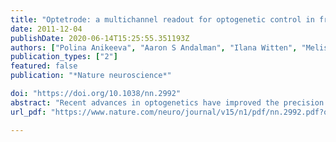 ```yaml
---
title: "Optetrode: a multichannel readout for optogenetic control in freely moving mice"
date: 2011-12-04
publishDate: 2020-06-14T15:25:55.351193Z
authors: ["Polina Anikeeva", "Aaron S Andalman", "Ilana Witten", "Melissa Warden", "Inbal Goshen", "Logan Grosenick", "Lisa A Gunaydin", "Loren M Frank", "Karl Deisseroth"]
publication_types: ["2"]
featured: false
publication: "*Nature neuroscience*"

doi: "https://doi.org/10.1038/nn.2992"
abstract: "Recent advances in optogenetics have improved the precision with which defined circuit elements can be controlled optically in freely moving mammals; in particular, recombinase-dependent opsin viruses, used with a growing pool of transgenic mice expressing recombinases, allow manipulation of specific cell types. However, although optogenetic control has allowed neural circuits to be manipulated in increasingly powerful ways, combining optogenetic stimulation with simultaneous multichannel electrophysiological readout of isolated units in freely moving mice remains a challenge. We designed and validated the optetrode, a device that allows for colocalized multi-tetrode electrophysiological recording and optical stimulation in freely moving mice. Optetrode manufacture employs a unique optical fiber-centric coaxial design approach that yields a lightweight (2 g), compact and robust device that is suitable for behaving mice. This low-cost device is easy to construct (2.5 h to build without specialized equipment). We found that the drive design produced stable high-quality recordings and continued to do so for at least 6 weeks following implantation. We validated the optetrode by quantifying, for the first time, the response of cells in the medial prefrontal cortex to local optical excitation and inhibition, probing multiple different genetically defined classes of cells in the mouse during open field exploration."
url_pdf: "https://www.nature.com/neuro/journal/v15/n1/pdf/nn.2992.pdf?origin=ppub"

---
```


